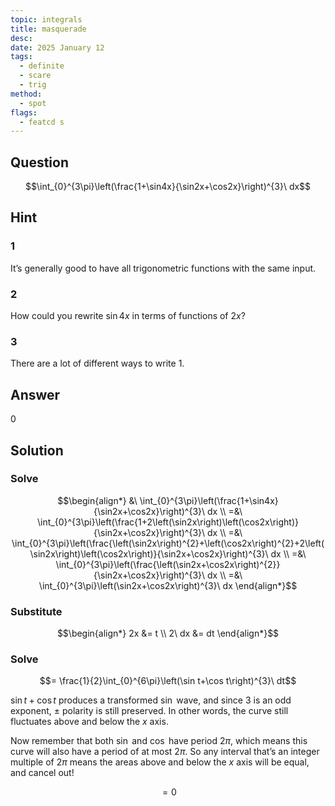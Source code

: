 ```yaml
---
topic: integrals
title: masquerade
desc: 
date: 2025 January 12
tags:
  - definite
  - scare
  - trig
method:
  - spot
flags:
  - featcd s
---
```



## Question
```math
\int_{0}^{3\pi}\left(\frac{1+\sin4x}{\sin2x+\cos2x}\right)^{3}\ dx
```


## Hint

### 1
It’s generally good to have all trigonometric functions with the same input.

### 2
How could you rewrite $\sin{4x}$ in terms of functions of $2x$?

### 3
There are a lot of different ways to write $1$.


## Answer

$0$


## Solution

### Solve
```math
\begin{align*}
  &\ \int_{0}^{3\pi}\left(\frac{1+\sin4x}{\sin2x+\cos2x}\right)^{3}\ dx
  \\ =&\ \int_{0}^{3\pi}\left(\frac{1+2\left(\sin2x\right)\left(\cos2x\right)}{\sin2x+\cos2x}\right)^{3}\ dx
  \\ =&\ \int_{0}^{3\pi}\left(\frac{\left(\sin2x\right)^{2}+\left(\cos2x\right)^{2}+2\left(\sin2x\right)\left(\cos2x\right)}{\sin2x+\cos2x}\right)^{3}\ dx
  \\ =&\ \int_{0}^{3\pi}\left(\frac{\left(\sin2x+\cos2x\right)^{2}}{\sin2x+\cos2x}\right)^{3}\ dx
  \\ =&\ \int_{0}^{3\pi}\left(\sin2x+\cos2x\right)^{3}\ dx
\end{align*}
```

### Substitute
```math
\begin{align*}
  2x &= t
  \\ 2\ dx &= dt
\end{align*}
```

### Solve
```math
= \frac{1}{2}\int_{0}^{6\pi}\left(\sin t+\cos t\right)^{3}\ dt
```

$\sin{t} + \cos{t}$ produces a transformed $\sin$ wave, and since $3$ is an odd exponent, $\pm$ polarity is still preserved. In other words, the curve still fluctuates above and below the $x$ axis.

Now remember that both $\sin$ and $\cos$ have period $2\pi$, which means this curve will also have a period of at most $2\pi$. So any interval that’s an integer multiple of $2\pi$ means the areas above and below the $x$ axis will be equal, and cancel out!

```math
= 0
```

